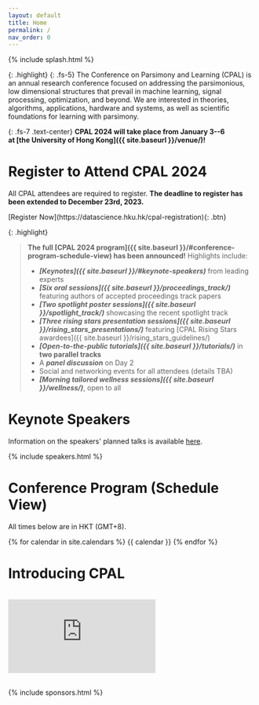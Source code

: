 ```yaml
---
layout: default
title: Home
permalink: /
nav_order: 0
---
```


{% include splash.html %}

{: .highlight}
{: .fs-5}
The Conference on Parsimony and Learning (CPAL) is an annual research
conference focused on addressing the parsimonious, low dimensional structures
that prevail in machine learning, signal processing, optimization, and beyond.
We are interested in theories, algorithms, applications, hardware and systems,
as well as scientific foundations for learning with parsimony. 

<!--
We describe [our]({{ site.baseurl }}/organization_committee) vision for the conference in
more detail [here]({{ site.baseurl }}/vision).
-->

{: .fs-7 .text-center}
**CPAL 2024 will take place from January 3--6 <br> at [the University of Hong Kong]({{ site.baseurl }}/venue/)!**



<!--
# Call for Papers

{: .fs-5 .text-center}
[Submit your Work on OpenReview](https://openreview.net/group?id=CPAL.cc/2024/Conference)

We are pleased to invite paper submissions for the first Conference on
Parsimony and Learning. Please see the [**call for papers**]({{ site.baseurl
}}/tracks) for details about the submission and reviewing process, as well as
subject areas of interest and general policies. Stay tuned for further updates.


# Key Dates and Deadlines


*All deadlines are 23:59 [Anywhere-on-Earth (AOE)](https://www.ieee802.org/16/aoe.html)*

- **August 28th, 2023**: Submission Deadline for [Proceedings Track](https://openreview.net/group?id=CPAL.cc/2024/Conference)
- **October 1st, 2023**: [Rising Stars Award]({{ site.baseurl }}/rising_stars)
  Application Deadline
- **October 10th, 2023**: Submission Deadline for [Recent Spotlight Track](https://openreview.net/group?id=CPAL.cc/2024/Recent_Spotlight_Track)
- **November 20th, 2023**: Final Decisions Released (Both Tracks)
- **January 3rd-6th, 2024**: Main Conference (In-Person, HKU Main Campus)

{: .highlight}
See the [deadlines page]({{ site.baseurl }}/deadlines) for a complete list of
key dates.
-->

# Register to Attend CPAL 2024


All CPAL attendees are required to register. **The deadline to register has
been extended to December 23rd, 2023.**

<span class="fs-6">
[Register Now](https://datascience.hku.hk/cpal-registration){: .btn}
</span>


{: .highlight}
> **The full [CPAL 2024 program]({{ site.baseurl }}/#conference-program-schedule-view) has been announced!**
> Highlights include:
> - **_[Keynotes]({{ site.baseurl }}/#keynote-speakers)_** from leading experts
> - **_[Six oral sessions]({{ site.baseurl }}/proceedings_track/)_** featuring authors
>   of accepted proceedings track papers
> - **_[Two spotlight poster sessions]({{ site.baseurl }}/spotlight_track/)_**
>   showcasing the recent spotlight track
> - **_[Three rising stars presentation sessions]({{ site.baseurl }}/rising_stars_presentations/)_**
>   featuring [CPAL Rising Stars awardees]({{ site.baseurl }}/rising_stars_guidelines/)
> - **_[Open-to-the-public tutorials]({{ site.baseurl }}/tutorials/)_** in **two parallel tracks**
> - A ***panel discussion*** on Day 2
> - Social and networking events for all attendees (details TBA)
> - **_[Morning tailored wellness sessions]({{ site.baseurl }}/wellness/)_**, open to all


# Keynote Speakers

Information on the speakers' planned talks is available [here]({{site.baseurl}}/speakers/#talk-details).

{% include speakers.html %}


# Conference Program (Schedule View)

All times below are in HKT (GMT+8).

{% for calendar in site.calendars %}
{{ calendar }}
{% endfor %}


# Introducing CPAL

<br>
<div class="youtube-wrapper">
<div class="youtube-video">
<iframe src="https://www.youtube-nocookie.com/embed/pGbjiZOR63I?rel=0" title="YouTube video player" frameborder="0" allow="accelerometer; autoplay; clipboard-write; encrypted-media; gyroscope; picture-in-picture; web-share" allowfullscreen></iframe>
</div>
</div>
<br>


{% include sponsors.html %}

